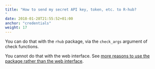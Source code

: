 ```yaml
---
title: "How to send my secret API key, token, etc. to R-hub?
"
date: 2018-01-28T21:55:52+01:00
anchor: "credentials"
weight: 17
---
```


You can do that with the `rhub` package, via the `check_args` argument of check functions.

You cannot do that with the web interface. See [more reasons to use the package rather than the web interface](#pkg-vs-web).
